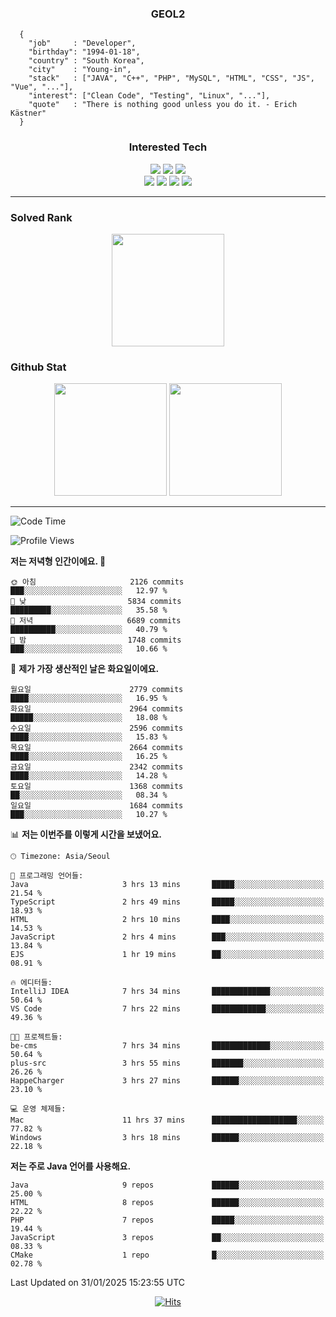 <div align="center">

  ### GEOL2
</div>

```
  {
    "job"     : "Developer",
    "birthday": "1994-01-18",
    "country" : "South Korea",
    "city"    : "Young-in",
    "stack"   : ["JAVA", "C++", "PHP", "MySQL", "HTML", "CSS", "JS", "Vue", "..."],
    "interest": ["Clean Code", "Testing", "Linux", "..."], 
    "quote"   : "There is nothing good unless you do it. - Erich Kästner"
  }
  ```
  
<div align="center">
  
  ### Interested Tech
  
  <img src="https://img.shields.io/badge/Laravel-F05340?style=flat-square&logo=Laravel&logoColor=white">
  <img src="https://img.shields.io/badge/SpringBoot-6DB33F?style=flat-square&logo=SpringBoot&logoColor=white">
  <img src="https://img.shields.io/badge/Express-000000?style=flat-square&logo=Express&logoColor=white">
  <br>
  <img src="https://img.shields.io/badge/Three.js-000000?style=flat-square&logo=Three.js&logoColor=white">
  <img src="https://img.shields.io/badge/JavaScript-F7DF1E?style=flat-square&logo=JavaScript&logoColor=black">
  <img src="https://img.shields.io/badge/TypeScript-007acc?style=flat-square&logo=TypeScript&logoColor=black">
  <img src="https://img.shields.io/badge/MySQL-4479A1?style=flat-square&logo=mysql&logoColor=white"><br>

</div>

------------

  ### Solved Rank
  
  <div align="center">
    <img height="180em" src="https://mazassumnida.wtf/api/v2/generate_badge?boj=geol2">
  </div>
  
  ### Github Stat 
  <div align="center">
    <img height="180em" src="https://github-readme-stats-git-masterrstaa-rickstaa.vercel.app/api?username=geol2&show_icons=true&theme=dark">
    <img height="180em" src="https://github-readme-stats-git-masterrstaa-rickstaa.vercel.app/api/top-langs/?username=geol2&show_icons=true&hide=css,scss,html&layout=compact&theme=dark&count_private=true&langs_count=8">
  </div>
  
------------

<!--START_SECTION:waka-->
![Code Time](http://img.shields.io/badge/Code%20Time-3%2C862%20hrs%2037%20mins-blue)

![Profile Views](http://img.shields.io/badge/Profile%20Views-0-blue)

**저는 저녁형 인간이에요. 🦉** 

```text
🌞 아침                     2126 commits        ███░░░░░░░░░░░░░░░░░░░░░░   12.97 % 
🌆 낮　                     5834 commits        █████████░░░░░░░░░░░░░░░░   35.58 % 
🌃 저녁                     6689 commits        ██████████░░░░░░░░░░░░░░░   40.79 % 
🌙 밤　                     1748 commits        ███░░░░░░░░░░░░░░░░░░░░░░   10.66 % 
```
📅 **제가 가장 생산적인 날은 화요일이에요.** 

```text
월요일                      2779 commits        ████░░░░░░░░░░░░░░░░░░░░░   16.95 % 
화요일                      2964 commits        █████░░░░░░░░░░░░░░░░░░░░   18.08 % 
수요일                      2596 commits        ████░░░░░░░░░░░░░░░░░░░░░   15.83 % 
목요일                      2664 commits        ████░░░░░░░░░░░░░░░░░░░░░   16.25 % 
금요일                      2342 commits        ████░░░░░░░░░░░░░░░░░░░░░   14.28 % 
토요일                      1368 commits        ██░░░░░░░░░░░░░░░░░░░░░░░   08.34 % 
일요일                      1684 commits        ███░░░░░░░░░░░░░░░░░░░░░░   10.27 % 
```


📊 **저는 이번주를 이렇게 시간을 보냈어요.** 

```text
🕑︎ Timezone: Asia/Seoul

💬 프로그래밍 언어들: 
Java                     3 hrs 13 mins       █████░░░░░░░░░░░░░░░░░░░░   21.54 % 
TypeScript               2 hrs 49 mins       █████░░░░░░░░░░░░░░░░░░░░   18.93 % 
HTML                     2 hrs 10 mins       ████░░░░░░░░░░░░░░░░░░░░░   14.53 % 
JavaScript               2 hrs 4 mins        ███░░░░░░░░░░░░░░░░░░░░░░   13.84 % 
EJS                      1 hr 19 mins        ██░░░░░░░░░░░░░░░░░░░░░░░   08.91 % 

🔥 에디터들: 
IntelliJ IDEA            7 hrs 34 mins       █████████████░░░░░░░░░░░░   50.64 % 
VS Code                  7 hrs 22 mins       ████████████░░░░░░░░░░░░░   49.36 % 

🐱‍💻 프로젝트들: 
be-cms                   7 hrs 34 mins       █████████████░░░░░░░░░░░░   50.64 % 
plus-src                 3 hrs 55 mins       ███████░░░░░░░░░░░░░░░░░░   26.26 % 
HappeCharger             3 hrs 27 mins       ██████░░░░░░░░░░░░░░░░░░░   23.10 % 

💻 운영 체제들: 
Mac                      11 hrs 37 mins      ███████████████████░░░░░░   77.82 % 
Windows                  3 hrs 18 mins       ██████░░░░░░░░░░░░░░░░░░░   22.18 % 
```

**저는 주로 Java 언어를 사용해요.** 

```text
Java                     9 repos             ██████░░░░░░░░░░░░░░░░░░░   25.00 % 
HTML                     8 repos             ██████░░░░░░░░░░░░░░░░░░░   22.22 % 
PHP                      7 repos             █████░░░░░░░░░░░░░░░░░░░░   19.44 % 
JavaScript               3 repos             ██░░░░░░░░░░░░░░░░░░░░░░░   08.33 % 
CMake                    1 repo              █░░░░░░░░░░░░░░░░░░░░░░░░   02.78 % 
```




 Last Updated on 31/01/2025 15:23:55 UTC
<!--END_SECTION:waka-->

<div align="center">
  
  [![Hits](https://hits.seeyoufarm.com/api/count/incr/badge.svg?url=https%3A%2F%2Fgithub.com%2Fgeol2&count_bg=%2379C83D&title_bg=%23555555&icon=myspace.svg&icon_color=%23E7E7E7&title=hits&edge_flat=false)](https://hits.seeyoufarm.com)
  
</div>

<!--
**Geol2/Geol2** is a ✨ _special_ ✨ repository because its `README.md` (this file) appears on your GitHub profile.

Here are some ideas to get you started:
- 🔭 I’m currently working on ...
- 🌱 I’m currently learning ...
- 👯 I’m looking to collaborate on ...
- 🤔 I’m looking for help with ...
- 💬 Ask me about ...
- 📫 How to reach me: ...
- 😄 Pronouns: ...
- ⚡ Fun fact: ...
-->
